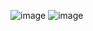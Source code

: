 ![image](https://user-images.githubusercontent.com/53144668/105120427-37d49500-5af8-11eb-95da-ac402e8d10bd.png)
![image](https://user-images.githubusercontent.com/53144668/105120453-44f18400-5af8-11eb-8789-4b47262ee236.png)
